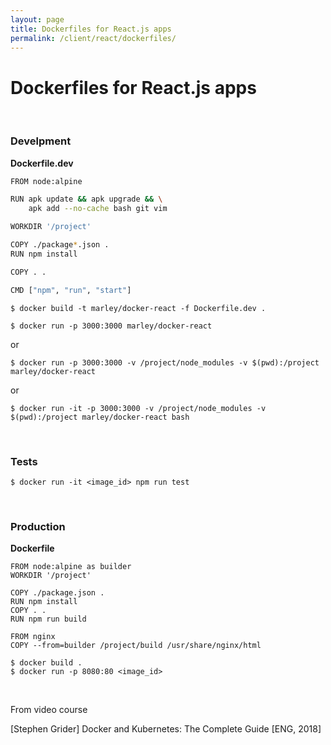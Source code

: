 ```yaml
---
layout: page
title: Dockerfiles for React.js apps
permalink: /client/react/dockerfiles/
---
```


# Dockerfiles for React.js apps

<br/>

### Develpment

**Dockerfile.dev**

```bash
FROM node:alpine

RUN apk update && apk upgrade && \
    apk add --no-cache bash git vim

WORKDIR '/project'

COPY ./package*.json .
RUN npm install

COPY . .

CMD ["npm", "run", "start"]

```

    $ docker build -t marley/docker-react -f Dockerfile.dev .

    $ docker run -p 3000:3000 marley/docker-react

or

    $ docker run -p 3000:3000 -v /project/node_modules -v $(pwd):/project marley/docker-react

or

    $ docker run -it -p 3000:3000 -v /project/node_modules -v $(pwd):/project marley/docker-react bash

<!--

$ docker run -p 3000:3000 -v /project/node_modules -v $(pwd):/project <image_id>


docker-compose.yml

version: '3'
services:
  react-app:
    web:
      build:
        context: .
        dockerfile: Dockerfile.dev
      ports:
        - "3000:3000"
      volumes:
        - /project/node_modules
        - .:/project


$ docker-compose up

-->

<br/>

### Tests

    $ docker run -it <image_id> npm run test

<!--

version: '3'
services:
  react-app:
    web:
      build:
        context: .
        dockerfile: Dockerfile.dev
      ports:
        - "3000:3000"
      volumes:
        - /project/node_modules
        - .:/project
    tests:
      build:
        context: .
        dockerfile: Dockerfile.dev
      volumes:
        - /project/node_modules
        - .:/project
      command: ["npm", "run", "test"]



docker-compose up --build

docker attach

-->

<br/>

### Production

**Dockerfile**

```
FROM node:alpine as builder
WORKDIR '/project'

COPY ./package.json .
RUN npm install
COPY . .
RUN npm run build

FROM nginx
COPY --from=builder /project/build /usr/share/nginx/html
```

    $ docker build .
    $ docker run -p 8080:80 <image_id>

<br/>

From video course

[Stephen Grider] Docker and Kubernetes: The Complete Guide [ENG, 2018]
